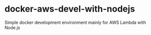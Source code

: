 # docker-aws-devel-with-nodejs
Simple docker development environment mainly for AWS Lambda with Node.js
